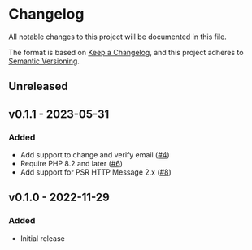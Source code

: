 # Changelog

All notable changes to this project will be documented in this file.

The format is based on [Keep a Changelog](https://keepachangelog.com), and this project adheres to [Semantic Versioning](https://semver.org).

## Unreleased

## v0.1.1 - 2023-05-31

### Added
- Add support to change and verify email ([#4](https://github.com/worksome/sdk-php/pull/4))
- Require PHP 8.2 and later ([#6](https://github.com/worksome/sdk-php/pull/6))
- Add support for PSR HTTP Message 2.x ([#8](https://github.com/worksome/sdk-php/pull/8))

## v0.1.0 - 2022-11-29

### Added
- Initial release
